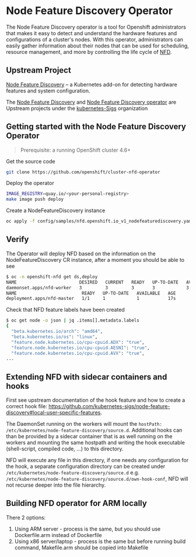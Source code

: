 # Node Feature Discovery Operator
 The Node Feature Discovery operator is a tool for Openshift administrators that makes it easy to detect and understand the hardware features and 
 configurations of a cluster's nodes. With this operator, administrators can easily gather information about their nodes that can be used for scheduling,
 resource management, and more by controlling the life cycle of [NFD](https://github.com/kubernetes-sigs/node-feature-discovery).

## Upstream Project

[Node Feature Discovery](https://github.com/kubernetes-sigs/node-feature-discovery) – a Kubernetes add-on for detecting hardware features and system configuration.

The [Node Feature Discovery](https://kubernetes-sigs.github.io/node-feature-discovery/stable/get-started/index.html) and [Node Feature Discovery operator](https://kubernetes-sigs.github.io/node-feature-discovery-operator/stable/master) are Upstream projects under the [kubernetes-Sigs](https://github.com/kubernetes-sigs) organization

## Getting started with the Node Feature Discovery Operator

> Prerequisite: a running OpenShift cluster 4.6+

Get the source code

```bash
git clone https://github.com/openshift/cluster-nfd-operator
```

Deploy the operator

```bash
IMAGE_REGISTRY=quay.io/<your-personal-registry>
make image push deploy
```

Create a NodeFeatureDiscovery instance

```bash
oc apply -f config/samples/nfd.openshift.io_v1_nodefeaturediscovery.yaml
```

## Verify

The Operator will deploy NFD based on the information
on the NodeFeatureDiscovery CR instance,
after a moment you should be able to see

```bash
$ oc -n openshift-nfd get ds,deploy
NAME                        DESIRED   CURRENT   READY   UP-TO-DATE   AVAILABLE   NODE SELECTOR   AGE
daemonset.apps/nfd-worker   3         3         3       3            3           <none>          5s
NAME                         READY   UP-TO-DATE   AVAILABLE   AGE
deployment.apps/nfd-master   1/1     1            1           17s
```

Check that NFD feature labels have been created

```bash
$ oc get node -o json | jq .items[].metadata.labels
{
  "beta.kubernetes.io/arch": "amd64",
  "beta.kubernetes.io/os": "linux",
  "feature.node.kubernetes.io/cpu-cpuid.ADX": "true",
  "feature.node.kubernetes.io/cpu-cpuid.AESNI": "true",
  "feature.node.kubernetes.io/cpu-cpuid.AVX": "true",
...
```

## Extending NFD with sidecar containers and hooks

First see upstream documentation of the hook feature and how to create a correct hook file:
https://github.com/kubernetes-sigs/node-feature-discovery#local-user-specific-features.

The DaemonSet running on the workers will mount the `hostPath: /etc/kubernetes/node-feature-discovery/source.d`. Additional hooks can than be provided by a sidecar container that is as well running on the workers and mounting the same hostpath and writing the hook executable (shell-script, compiled code, ...) to this directory.

NFD will execute any file in this directory, if one needs any configuration for the hook, a separate configuration directory can be created under `/etc/kubernetes/node-feature-discovery/source.d` e.g. `/etc/kubernetes/node-feature-discovery/source.d/own-hook-conf`, NFD will not recurse deeper into the file hierarchy.

## Building NFD operator for ARM locally

There 2 options:

1) Using ARM server - process is the same, but you should use Dockerfile.arm instead of Dockerfile
2) Using x86 server/laptop - process is the same but before running build command, Makefile.arm should be copied into Makefile

